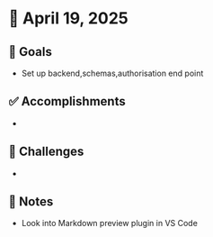 # 📅 April 19, 2025

## 🎯 Goals
- Set up backend,schemas,authorisation end point

## ✅ Accomplishments
- 

## 🐞 Challenges
-

## 🧠 Notes
- Look into Markdown preview plugin in VS Code

